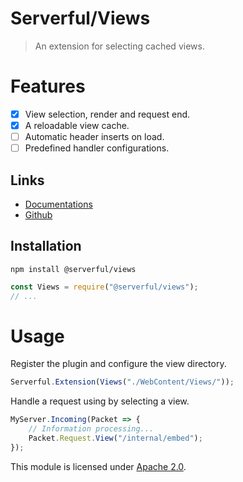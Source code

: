 
# Serverful/Views

> An extension for selecting cached views.


# Features
* [x] View selection, render and request end.
* [x] A reloadable view cache.
* [ ] Automatic header inserts on load.
* [ ] Predefined handler configurations.

## Links
* [Documentations](https://github.com/ServerfulArch/Views/blob/master/Documentation/Index.md)
* [Github](https://github.com/Serverful/Views)

## Installation
`npm install @serverful/views`
```js
const Views = require("@serverful/views");
// ...
```


# Usage
Register the plugin and configure the view directory.
```js
Serverful.Extension(Views("./WebContent/Views/"));
```

Handle a request using by selecting a view.
```js
MyServer.Incoming(Packet => {
    // Information processing...
    Packet.Request.View("/internal/embed");
});
```


This module is licensed under [Apache 2.0](http://www.apache.org/licenses/LICENSE-2.0).

